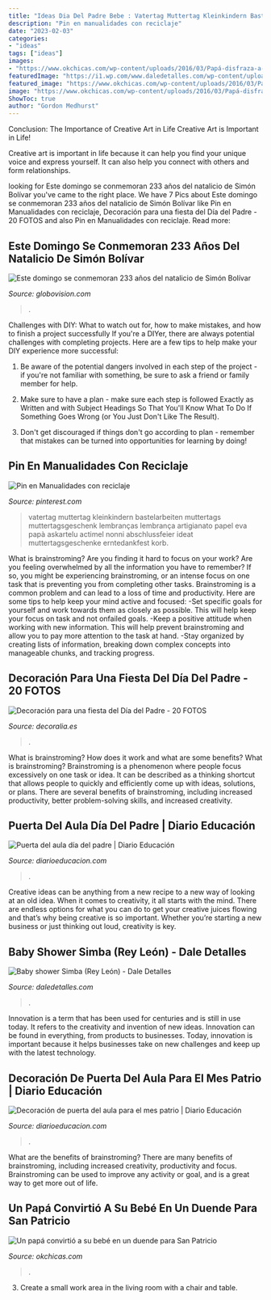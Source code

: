 ```yaml
---
title: "Ideas Dia Del Padre Bebe : Vatertag Muttertag Kleinkindern Bastelarbeiten Muttertags Muttertagsgeschenk Lembranças Lembrança Artigianato Papel Eva Papà Askartelu Actimel Nonni Abschlussfeier Ideat Muttertagsgeschenke Erntedankfest Korb"
description: "Pin en manualidades con reciclaje"
date: "2023-02-03"
categories:
- "ideas"
tags: ["ideas"]
images:
- "https://www.okchicas.com/wp-content/uploads/2016/03/Papá-disfraza-a-su-bebé-de-duende-8.jpg"
featuredImage: "https://i1.wp.com/www.daledetalles.com/wp-content/uploads/2016/07/baby-shower-simba1.jpg"
featured_image: "https://www.okchicas.com/wp-content/uploads/2016/03/Papá-disfraza-a-su-bebé-de-duende-8.jpg"
image: "https://www.okchicas.com/wp-content/uploads/2016/03/Papá-disfraza-a-su-bebé-de-duende-8.jpg"
ShowToc: true
author: "Gordon Medhurst"
---
```



Conclusion: The Importance of Creative Art in Life
Creative Art is Important in Life!

Creative art is important in life because it can help you find your unique voice and express yourself. It can also help you connect with others and form relationships.

	

		
looking for Este domingo se conmemoran 233 años del natalicio de Simón Bolívar you've came to the right place. We have 7 Pics about Este domingo se conmemoran 233 años del natalicio de Simón Bolívar like Pin en Manualidades con reciclaje, Decoración para una fiesta del Día del Padre - 20 FOTOS and also Pin en Manualidades con reciclaje. Read more:
		
    
## Este Domingo Se Conmemoran 233 Años Del Natalicio De Simón Bolívar

<img loading=lazy src="https://imgs.globovision.com/oxZMC92SWQfIe-9uZTS5FLwC6XY=/847x0/smart/d0fc04b344384e7cb924c24dbedfe7bc" onerror="this.onerror=null;this.src='https://tse2.mm.bing.net/th?id=OIP.2uMfqJ-o8zQTXLzoRAQj5QHaEK&amp;pid=15.1';" alt="Este domingo se conmemoran 233 años del natalicio de Simón Bolívar">

_Source: globovision.com_

>. 

	

Challenges with DIY: What to watch out for, how to make mistakes, and how to finish a project successfully
If you're a DIYer, there are always potential challenges with completing projects. Here are a few tips to help make your DIY experience more successful: 
1. Be aware of the potential dangers involved in each step of the project - if you're not familiar with something, be sure to ask a friend or family member for help.

2. Make sure to have a plan - make sure each step is followed Exactly as Written and with Subject Headings So That You'll Know What To Do If Something Goes Wrong (or You Just Don't Like The Result).

3. Don't get discouraged if things don't go according to plan - remember that mistakes can be turned into opportunities for learning by doing!

    
## Pin En Manualidades Con Reciclaje

<img loading=lazy src="https://i.pinimg.com/736x/40/87/dd/4087dd4c92d95ba1900249efb4da195e.jpg" onerror="this.onerror=null;this.src='https://tse1.mm.bing.net/th?id=OIP.-HSXQCiCa1gTfrVGx75N9QAAAA&amp;pid=15.1';" alt="Pin en Manualidades con reciclaje">

_Source: pinterest.com_

>vatertag muttertag kleinkindern bastelarbeiten muttertags muttertagsgeschenk lembranças lembrança artigianato papel eva papà askartelu actimel nonni abschlussfeier ideat muttertagsgeschenke erntedankfest korb. 

	

What is brainstroming?
Are you finding it hard to focus on your work? Are you feeling overwhelmed by all the information you have to remember? If so, you might be experiencing brainstroming, or an intense focus on one task that is preventing you from completing other tasks. Brainstroming is a common problem and can lead to a loss of time and productivity. Here are some tips to help keep your mind active and focused: 
-Set specific goals for yourself and work towards them as closely as possible. This will help keep your focus on task and not onfailed goals. 
-Keep a positive attitude when working with new information. This will help prevent brainstroming and allow you to pay more attention to the task at hand. 
-Stay organized by creating lists of information, breaking down complex concepts into manageable chunks, and tracking progress.

    
## Decoración Para Una Fiesta Del Día Del Padre - 20 FOTOS

<img loading=lazy src="https://www.decoralia.es/wp-content/uploads/fiesta-dia-del-padre-16.jpg" onerror="this.onerror=null;this.src='https://tse4.mm.bing.net/th?id=OIP.kbWPGuwGKJZ3iC8izkrB-wHaM1&amp;pid=15.1';" alt="Decoración para una fiesta del Día del Padre - 20 FOTOS">

_Source: decoralia.es_

>. 

	

What is brainstroming? How does it work and what are some benefits?
What is brainstroming? Brainstroming is a phenomenon where people focus excessively on one task or idea. It can be described as a thinking shortcut that allows people to quickly and efficiently come up with ideas, solutions, or plans. There are several benefits of brainstroming, including increased productivity, better problem-solving skills, and increased creativity.

    
## Puerta Del Aula Día Del Padre | Diario Educación

<img loading=lazy src="https://diarioeducacion.com/wp-content/uploads/2019/05/puerta-papá-3.jpg" onerror="this.onerror=null;this.src='https://tse3.mm.bing.net/th?id=OIP.qWkFVNxk8rhGZ17aIIwecQAAAA&amp;pid=15.1';" alt="Puerta del aula día del padre | Diario Educación">

_Source: diarioeducacion.com_

>. 

	

Creative ideas can be anything from a new recipe to a new way of looking at an old idea. When it comes to creativity, it all starts with the mind. There are endless options for what you can do to get your creative juices flowing and that’s why being creative is so important. Whether you’re starting a new business or just thinking out loud, creativity is key.

    
## Baby Shower Simba (Rey León) - Dale Detalles

<img loading=lazy src="https://i1.wp.com/www.daledetalles.com/wp-content/uploads/2016/07/baby-shower-simba1.jpg" onerror="this.onerror=null;this.src='https://tse2.mm.bing.net/th?id=OIP.RF74NrMpzwnmT95JugmAPQAAAA&amp;pid=15.1';" alt="Baby shower Simba (Rey León) - Dale Detalles">

_Source: daledetalles.com_

>. 

	

Innovation is a term that has been used for centuries and is still in use today. It refers to the creativity and invention of new ideas. Innovation can be found in everything, from products to businesses. Today, innovation is important because it helps businesses take on new challenges and keep up with the latest technology.

    
## Decoración De Puerta Del Aula Para El Mes Patrio | Diario Educación

<img loading=lazy src="https://diarioeducacion.com/wp-content/uploads/2018/08/puertas-independencia-2.jpg" onerror="this.onerror=null;this.src='https://tse1.mm.bing.net/th?id=OIP.iLieK3PYLsTLF9UngNv4kgHaNK&amp;pid=15.1';" alt="Decoración de puerta del aula para el mes patrio | Diario Educación">

_Source: diarioeducacion.com_

>. 

	

What are the benefits of brainstroming?
There are many benefits of brainstroming, including increased creativity, productivity and focus. Brainstroming can be used to improve any activity or goal, and is a great way to get more out of life.

    
## Un Papá Convirtió A Su Bebé En Un Duende Para San Patricio

<img loading=lazy src="https://www.okchicas.com/wp-content/uploads/2016/03/Papá-disfraza-a-su-bebé-de-duende-8.jpg" onerror="this.onerror=null;this.src='https://tse4.mm.bing.net/th?id=OIP.R7cnGvA01ykquRTNTjaBsQHaFI&amp;pid=15.1';" alt="Un papá convirtió a su bebé en un duende para San Patricio">

_Source: okchicas.com_

>. 

	

3. Create a small work area in the living room with a chair and table. 

